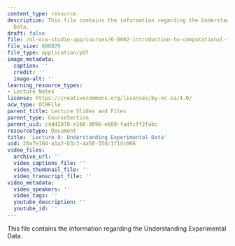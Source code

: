 ```yaml
---
content_type: resource
description: This file contains the information regarding the Understanding Experimental
  Data.
draft: false
file: /ol-ocw-studio-app/courses/6-0002-introduction-to-computational-thinking-and-data-science-fall-2016/20a7e184a1a2b3c34a5055dc1f1dc066_MIT6_0002F16_lec9.pdf
file_size: 686879
file_type: application/pdf
image_metadata:
  caption: ''
  credit: ''
  image-alt: ''
learning_resource_types:
- Lecture Notes
license: https://creativecommons.org/licenses/by-nc-sa/4.0/
ocw_type: OCWFile
parent_title: Lecture Slides and Files
parent_type: CourseSection
parent_uid: c4d42078-e168-d096-eb09-fadfcff2fabc
resourcetype: Document
title: 'Lecture 9: Understanding Experimental Data'
uid: 20a7e184-a1a2-b3c3-4a50-55dc1f1dc066
video_files:
  archive_url: ''
  video_captions_file: ''
  video_thumbnail_file: ''
  video_transcript_file: ''
video_metadata:
  video_speakers: ''
  video_tags: ''
  youtube_description: ''
  youtube_id: ''
---
```

This file contains the information regarding the Understanding Experimental Data.